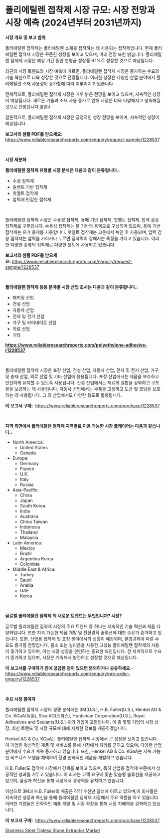 <p><h1>폴리에틸렌 접착제 시장 규모: 시장 전망과 시장 예측 (2024년부터 2031년까지)</h1></p><p><strong>시장 개요 및 보고 범위</strong></p>
<p><p>폴리에틸렌 접착제는 폴리에틸렌 소재를 접착하는 데 사용되는 접착제입니다. 현재 폴리에틸렌 접착제 시장은 꾸준한 성장을 보이고 있으며, 미래 전망 또한 밝습니다. 폴리에틸렌 접착제 시장은 예상 기간 동안 연평균 성장률 9.1%로 성장할 것으로 예상됩니다.</p><p>최근의 시장 트렌드와 시장 예측에 따르면, 폴리에틸렌 접착제 시장은 증가하는 수요와 기술 혁신으로 더욱 성장할 것으로 전망됩니다. 이러한 성장은 다양한 산업 분야에서 폴리에틸렌 소재 사용량이 증가함에 따라 이루어지고 있습니다.</p><p>전체적으로, 폴리에틸렌 접착제 시장은 매우 밝은 전망을 보이고 있으며, 지속적인 성장이 예상됩니다. 새로운 기술과 소재 사용 증가로 인해 시장은 더욱 다양해지고 성숙해질 것으로 전망됩니다.롤른J</p><p> </p><p>결론적으로, 폴리에틸렌 접착제 시장은 긍정적인 성장 전망을 보이며, 지속적인 성장이 예상됩니다.</p></p>
<p><strong>보고서의 샘플 PDF를 받으세요:</strong> <a href="https://www.reliableresearchreports.com/enquiry/request-sample/1228537">https://www.reliableresearchreports.com/enquiry/request-sample/1228537</a></p>
<p>&nbsp;</p>
<p><strong>시장 세분화</strong></p>
<p><strong>폴리에틸렌 점착제 유형별 시장 분석은 다음과 같이 분류됩니다.:</strong></p>
<p><ul><li>수성 접착제</li><li>솔벤트 기반 접착제</li><li>핫멜트 접착제</li><li>압력에 민감한 접착제</li></ul></p>
<p>&nbsp;</p>
<p><p>폴리에틸렌 접착제 시장은 수용성 접착제, 용매 기반 접착제, 핫멜트 접착제, 압력 감응 접착제로 구분됩니다. 수용성 접착제는 물 기반의 용액으로 구성되어 있으며, 용매 기반 접착제는 유기 용제를 사용합니다. 핫멜트 접착제는 고온에서 녹인 후 사용되며, 압력 감응 접착제는 압력을 가하거나 누르면 접착력이 강해지는 특징을 가지고 있습니다. 이러한 다양한 종류의 접착제로 다양한 용도에 사용되고 있습니다.</p></p>
<p><strong>보고서의 샘플 PDF를 받으세요:</strong>&nbsp;<a href="https://www.reliableresearchreports.com/enquiry/request-sample/1228537">https://www.reliableresearchreports.com/enquiry/request-sample/1228537</a></p>
<p>&nbsp;</p>
<p><strong> 폴리에틸렌 점착제 응용 분야별 시장 산업 조사는 다음과 같이 분류됩니다.:</strong></p>
<p><ul><li>패키징 산업</li><li>건설 산업</li><li>자동차 산업</li><li>전자 및 전기 산업</li><li>가구 및 라미네이트 산업</li><li>의료 산업</li><li>기타</li></ul></p>
<p><strong><a href="https://www.reliableresearchreports.com/polyethylene-adhesive-r1228537">https://www.reliableresearchreports.com/polyethylene-adhesive-r1228537</a></strong></p>
<p>&nbsp;</p>
<p><p>폴리에틸렌 접착제 시장은 포장 산업, 건설 산업, 자동차 산업, 전자 및 전기 산업, 가구 및 층재 산업, 의료 산업 및 기타 산업에 응용됩니다. 포장 산업에서는 제품을 보호하고 안전하게 유지할 수 있도록 사용됩니다. 건설 산업에서는 재료의 결합을 강화하고 구조물을 보강하는 데 사용됩니다. 자동차 산업에서는 부품을 고정하고 도금 및 코팅을 보호하는 데 사용됩니다. 그 외 산업에서도 다양한 용도로 활용됩니다.</p></p>
<p><strong>이 보고서 구매:</strong>&nbsp; <a href="https://www.reliableresearchreports.com/purchase/1228537">https://www.reliableresearchreports.com/purchase/1228537</a></p>
<p>&nbsp;</p>
<p><strong>지역 측면에서 폴리에틸렌 점착제 지역별로 이용 가능한 시장 플레이어는 다음과 같습니다.:</strong></p>
<p><ul>
    <li>
        North America:
        <ul>
            <li>United States</li>
            <li>Canada</li>
        </ul>
    </li>
    <li>
        Europe:
        <ul>
            <li>Germany</li>
            <li>France</li>
            <li>U.K.</li>
            <li>Italy</li>
            <li>Russia</li>
        </ul>
    </li>
    <li>
        Asia-Pacific:
        <ul>
            <li>China</li>
            <li>Japan</li>
            <li>South Korea</li>
            <li>India</li>
            <li>Australia</li>
            <li>China Taiwan</li>
            <li>Indonesia</li>
            <li>Thailand</li>
            <li>Malaysia</li>
        </ul>
    </li>
    <li>
        Latin America:
        <ul>
            <li>Mexico</li>
            <li>Brazil</li>
            <li>Argentina Korea</li>
            <li>Colombia</li>
        </ul>
    </li>
    <li>
        Middle East & Africa:
        <ul>
            <li>Turkey</li>
            <li>Saudi</li>
            <li>Arabia</li>
            <li>UAE</li>
            <li>Korea</li>
        </ul>
    </li>
    </ul></p>
<p>&nbsp;</p>
<p><strong>글로벌 폴리에틸렌 점착제 의 새로운 트렌드는 무엇입니까? 시장?</strong></p>
<p><p>글로벌 폴리에틸렌 접착제 시장의 주요 트렌드 중 하나는 지속적인 기술 혁신과 제품 다양화입니다. 또한 지속 가능한 제품 개발 및 친환경적 솔루션에 대한 수요가 증가하고 있습니다. 또한, 산업용 접착제 및 포장 분야에서의 성장이 예상되며, 환경규제에 따른 수요도 증가할 전망입니다. 불소 또는 실리콘을 사용한 고성능 폴리에틸렌 접착제의 사용이 증가하고 있으며, 이는 시장 성장을 견인하는 중요한 요인입니다. 전 세계적으로 수요가 증가하고 있으며, 시장은 계속해서 발전하고 성장할 것으로 예상됩니다.</p></p>
<p><strong>이 보고서를 구매하기 전에 궁금한 점이 있으면 문의하거나 공유하세요.</strong>- <a href="https://www.reliableresearchreports.com/enquiry/pre-order-enquiry/1228537">https://www.reliableresearchreports.com/enquiry/pre-order-enquiry/1228537</a></p>
<p>&nbsp;</p>
<p><strong>주요 시장 참여자</strong></p>
<p><p>폴리에틸렌 접착제 시장의 경쟁 분석에는 3M(U.S.), H.B. Fuller(U.S.), Henkel AG & Co. KGaA(독일), Sika AG(스위스), Huntsman Corporation(U.S.), Royal Adhesives and Sealants(U.S.) 등의 기업이 포함됩니다. 이 중 몇몇 기업의 시장 성장, 최신 트렌드 및 시장 규모에 대해 자세한 정보를 제공하겠습니다.</p><p>Henkel AG & Co. KGaA는 폴리에틸렌 접착제 시장에서 큰 성장을 보이고 있습니다. 이 기업은 혁신적인 제품 및 서비스를 통해 시장에서 자리를 굳히고 있으며, 다양한 산업 분야에서 수요가 계속 증가하고 있습니다. 또한, Henkel AG & Co. KGaA는 지속 가능한 비즈니스 모델을 채택하여 환경 친화적인 제품을 개발하고 있습니다.</p><p>H.B. Fuller도 접착제 시장에서 강세를 보이고 있으며, 특히 산업용 접착제 부문에서 성공적인 성과를 거두고 있습니다. 이 회사는 고객 요구에 맞춘 맞춤형 솔루션을 제공하고 있으며, 품질과 혁신을 통해 시장에서 경쟁력을 유지하고 있습니다.</p><p>이상으로 3M과 H.B. Fuller의 매출은 각각 수천만 달러에 이르고 있으며,이 회사들은 지속적인 성장과 혁신을 통해 폴리에틸렌 접착제 시장에서 주요 역할을 하고 있습니다. 이러한 기업들은 전략적인 제품 개발 및 시장 확장을 통해 시장 지배력을 강화하고 있습니다.</p></p>
<p><strong>이 보고서 구매:</strong>&nbsp;&nbsp;<a href="https://www.reliableresearchreports.com/purchase/1228537">https://www.reliableresearchreports.com/purchase/1228537</a></p>
<p><p><a href="https://noble-drawer-34c.notion.site/Stainless-Steel-Tipless-Stone-Extractor-Market-Exploring-Market-Share-Market-Trends-and-Future-Gr-f2b74ebc20604adbaff762fb5dcb0626">Stainless Steel Tipless Stone Extractor Market</a></p></p>